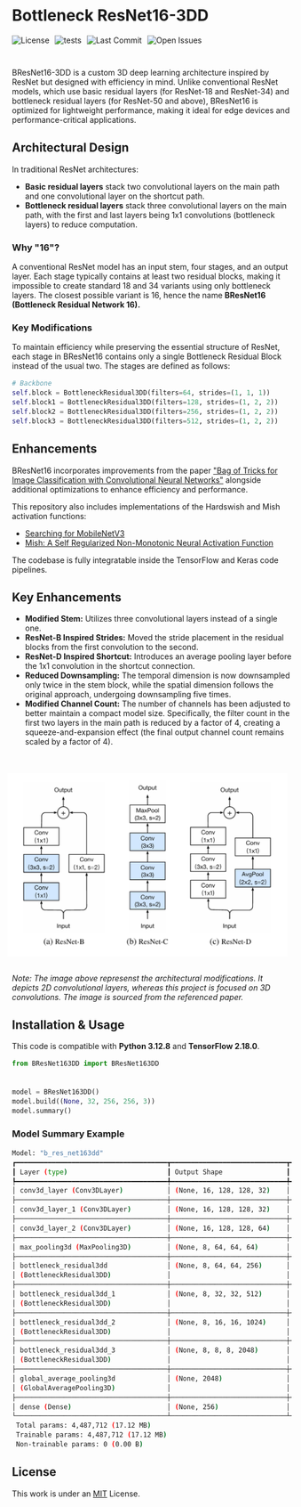 # Bottleneck ResNet16-3DD
<div style="display: flex; gap: 10px; flex-wrap: wrap; margin-bottom: 10px;">
    <img src="https://img.shields.io/github/license/AliKHaliliT/BResNet16-3DD" alt="License">
    <img src="https://github.com/AliKHaliliT/BResNet16-3DD/actions/workflows/tests.yml/badge.svg" alt="tests">
    <img src="https://img.shields.io/github/last-commit/AliKHaliliT/BResNet16-3DD" alt="Last Commit">
    <img src="https://img.shields.io/github/issues/AliKHaliliT/BResNet16-3DD" alt="Open Issues">
</div>
<br/>

BResNet16-3DD is a custom 3D deep learning architecture inspired by ResNet but designed with efficiency in mind. Unlike conventional ResNet models, which use basic residual layers (for ResNet-18 and ResNet-34) and bottleneck residual layers (for ResNet-50 and above), BResNet16 is optimized for lightweight performance, making it ideal for edge devices and performance-critical applications.

## Architectural Design
In traditional ResNet architectures:
- **Basic residual layers** stack two convolutional layers on the main path and one convolutional layer on the shortcut path.
- **Bottleneck residual layers** stack three convolutional layers on the main path, with the first and last layers being 1x1 convolutions (bottleneck layers) to reduce computation.

### Why "16"?
A conventional ResNet model has an input stem, four stages, and an output layer. Each stage typically contains at least two residual blocks, making it impossible to create standard 18 and 34 variants using only bottleneck layers. The closest possible variant is 16, hence the name **BResNet16 (Bottleneck Residual Network 16).**

### Key Modifications
To maintain efficiency while preserving the essential structure of ResNet, each stage in BResNet16 contains only a single Bottleneck Residual Block instead of the usual two. The stages are defined as follows:

```python
# Backbone
self.block = BottleneckResidual3DD(filters=64, strides=(1, 1, 1))
self.block1 = BottleneckResidual3DD(filters=128, strides=(1, 2, 2))
self.block2 = BottleneckResidual3DD(filters=256, strides=(1, 2, 2))
self.block3 = BottleneckResidual3DD(filters=512, strides=(1, 2, 2))
```

## Enhancements
BResNet16 incorporates improvements from the paper ["Bag of Tricks for Image Classification with Convolutional Neural Networks"](https://arxiv.org/abs/1812.01187) alongside additional optimizations to enhance efficiency and performance.

This repository also includes implementations of the Hardswish and Mish activation functions:

- [Searching for MobileNetV3](https://arxiv.org/abs/1905.02244)
- [Mish: A Self Regularized Non-Monotonic Neural Activation Function](https://arxiv.org/abs/1908.08681)

The codebase is fully integratable inside the TensorFlow and Keras code pipelines.

## Key Enhancements
- **Modified Stem:** Utilizes three convolutional layers instead of a single one.
- **ResNet-B Inspired Strides:** Moved the stride placement in the residual blocks from the first convolution to the second.
- **ResNet-D Inspired Shortcut:** Introduces an average pooling layer before the 1x1 convolution in the shortcut connection.
- **Reduced Downsampling:** The temporal dimension is now downsampled only twice in the stem block, while the spatial dimension follows the original approach, undergoing downsampling five times.
- **Modified Channel Count:** The number of channels has been adjusted to better maintain a compact model size. Specifically, the filter count in the first two layers in the main path is reduced by a factor of 4, creating a squeeze-and-expansion effect (the final output channel count remains scaled by a factor of 4).

<br/>
<br/>
<div align="center" style="display: flex; justify-content: center; align-items: center;">
    <img src="util_resources/readme/enhancments.png" alt="ResNet-C image from the paper" style="margin-right: 16px;">
</div>
<br/>

*Note: The image above represenst the architectural modifications. It depicts 2D convolutional layers, whereas this project is focused on 3D convolutions. The image is sourced from the referenced paper.*

## Installation & Usage
This code is compatible with **Python 3.12.8** and **TensorFlow 2.18.0**.

```python
from BResNet163DD import BResNet163DD


model = BResNet163DD()
model.build((None, 32, 256, 256, 3))
model.summary()
```

### Model Summary Example
```bash
Model: "b_res_net163dd"
┏━━━━━━━━━━━━━━━━━━━━━━━━━━━━━━━━━━━━━━┳━━━━━━━━━━━━━━━━━━━━━━━━━━━━━┳━━━━━━━━━━━━━━━━━┓
┃ Layer (type)                         ┃ Output Shape                ┃         Param # ┃
┡━━━━━━━━━━━━━━━━━━━━━━━━━━━━━━━━━━━━━━╇━━━━━━━━━━━━━━━━━━━━━━━━━━━━━╇━━━━━━━━━━━━━━━━━┩
│ conv3d_layer (Conv3DLayer)           │ (None, 16, 128, 128, 32)    │           2,592 │
├──────────────────────────────────────┼─────────────────────────────┼─────────────────┤
│ conv3d_layer_1 (Conv3DLayer)         │ (None, 16, 128, 128, 32)    │          27,648 │
├──────────────────────────────────────┼─────────────────────────────┼─────────────────┤
│ conv3d_layer_2 (Conv3DLayer)         │ (None, 16, 128, 128, 64)    │          55,296 │
├──────────────────────────────────────┼─────────────────────────────┼─────────────────┤
│ max_pooling3d (MaxPooling3D)         │ (None, 8, 64, 64, 64)       │               0 │
├──────────────────────────────────────┼─────────────────────────────┼─────────────────┤
│ bottleneck_residual3dd               │ (None, 8, 64, 64, 256)      │          28,416 │
│ (BottleneckResidual3DD)              │                             │                 │
├──────────────────────────────────────┼─────────────────────────────┼─────────────────┤
│ bottleneck_residual3dd_1             │ (None, 8, 32, 32, 512)      │         183,296 │
│ (BottleneckResidual3DD)              │                             │                 │
├──────────────────────────────────────┼─────────────────────────────┼─────────────────┤
│ bottleneck_residual3dd_2             │ (None, 8, 16, 16, 1024)     │         733,184 │
│ (BottleneckResidual3DD)              │                             │                 │
├──────────────────────────────────────┼─────────────────────────────┼─────────────────┤
│ bottleneck_residual3dd_3             │ (None, 8, 8, 8, 2048)       │       2,932,736 │
│ (BottleneckResidual3DD)              │                             │                 │
├──────────────────────────────────────┼─────────────────────────────┼─────────────────┤
│ global_average_pooling3d             │ (None, 2048)                │               0 │
│ (GlobalAveragePooling3D)             │                             │                 │
├──────────────────────────────────────┼─────────────────────────────┼─────────────────┤
│ dense (Dense)                        │ (None, 256)                 │         524,544 │
└──────────────────────────────────────┴─────────────────────────────┴─────────────────┘
 Total params: 4,487,712 (17.12 MB)
 Trainable params: 4,487,712 (17.12 MB)
 Non-trainable params: 0 (0.00 B)
```

## License
This work is under an [MIT](https://choosealicense.com/licenses/mit/) License.